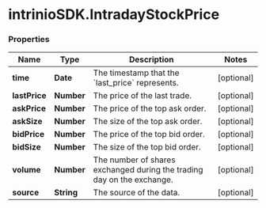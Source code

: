 # intrinioSDK.IntradayStockPrice

### Properties
Name | Type | Description | Notes
------------ | ------------- | ------------- | -------------
**time** | **Date** | The timestamp that the &#x60;last_price&#x60; represents. | [optional] 
**lastPrice** | **Number** | The price of the last trade. | [optional] 
**askPrice** | **Number** | The price of the top ask order. | [optional] 
**askSize** | **Number** | The size of the top ask order. | [optional] 
**bidPrice** | **Number** | The price of the top bid order. | [optional] 
**bidSize** | **Number** | The size of the top bid order. | [optional] 
**volume** | **Number** | The number of shares exchanged during the trading day on the exchange. | [optional] 
**source** | **String** | The source of the data. | [optional] 


